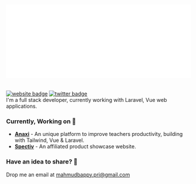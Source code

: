 <div align="center">
	<img src="https://github.com/mahmudz/mahmudz/blob/master/banner.svg" width="100%" height="200">
</div>

<br>  

[![website badge](https://img.shields.io/badge/website-mahmudz.github.io-green?style=for-the-badge)](https://mahmudz.github.io)
[![twitter badge](https://img.shields.io/badge/linkedin-blue?style=for-the-badge&logo=linkedin)](https://www.linkedin.com/in/hasan-mahmudz)
<br>
I'm a full stack developer, currently working with Laravel, Vue web applications.
<br>


### Currently, Working on 🎉

- **[Anaxi](https://anaxi.co)** - An unique platform to improve teachers productivity, building with Tailwind, Vue & Laravel.
- **[Spectiv](https://specter-stage.herokuapp.com)** - An affiliated product showcase website. 


### Have an idea to share? 💬
Drop me an email at [mahmudbappy.pri@gmail.com](mailto:mahmudbappy.pri@gmail.com)
